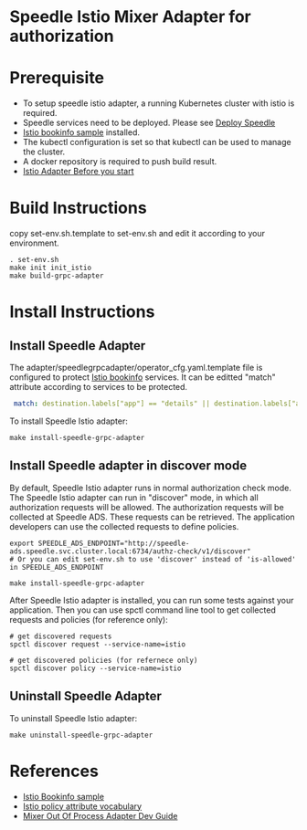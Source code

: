 # Speedle Istio Mixer Adapter for authorization

# Prerequisite
* To setup speedle istio adapter, a running Kubernetes cluster with istio is required. 
* Speedle services need to be deployed. Please see [Deploy Speedle](../../../docs/public/speedle/docs/deployment.md)  
* [Istio bookinfo sample](https://istio.io/docs/examples/bookinfo/) installed.   
* The kubectl configuration is set so that kubectl can be used to manage the cluster.
* A docker repository is required to push build result.
* [Istio Adapter Before you start](https://github.com/istio/istio/wiki/Mixer-Out-Of-Process-Adapter-Walkthrough#before-you-start)

# Build Instructions
copy set-env.sh.template to set-env.sh and edit it according to your environment.

``` shell
. set-env.sh
make init init_istio
make build-grpc-adapter
```
# Install Instructions
## Install Speedle Adapter
The adapter/speedlegrpcadapter/operator_cfg.yaml.template file is configured to protect [Istio bookinfo](https://github.com/istio/istio/tree/master/samples/bookinfo) services. It can be editted "match" attribute according to services to be protected.
``` yaml
 match: destination.labels["app"] == "details" || destination.labels["app"] == "productpage" || destination.labels["app"] == "reviews" || destination.labels["app"] == "ratings"
```

To install Speedle Istio adapter:
``` shell
make install-speedle-grpc-adapter
```

## Install Speedle adapter in discover mode

By default, Speedle Istio adapter runs in normal authorization check mode. The Speedle Istio adapter can run in "discover" mode, in which all authorization requests will be allowed. The authorization requests will be collected at Speedle ADS. These requests can be retrieved. The application developers can use the collected requests to define policies.

``` shell
export SPEEDLE_ADS_ENDPOINT="http://speedle-ads.speedle.svc.cluster.local:6734/authz-check/v1/discover"
# Or you can edit set-env.sh to use 'discover' instead of 'is-allowed' in SPEEDLE_ADS_ENDPOINT

make install-speedle-grpc-adapter
```

After Speedle Istio adapter is installed, you can run some tests against your application. Then you can use spctl command line tool to get collected requests and policies (for reference only):

``` shell
# get discovered requests
spctl discover request --service-name=istio

# get discovered policies (for refernece only)
spctl discover policy --service-name=istio
```

## Uninstall Speedle Adapter
To uninstall Speedle Istio adapter:
``` shell
make uninstall-speedle-grpc-adapter
```

# References
* [Istio Bookinfo sample](https://github.com/istio/istio/tree/master/samples/bookinfo)
* [Istio policy attribute vocabulary](https://istio.io/docs/reference/config/policy-and-telemetry/attribute-vocabulary)
* [Mixer Out Of Process Adapter Dev Guide](https://github.com/istio/istio/wiki/Mixer-Out-Of-Process-Adapter-Dev-Guide)

